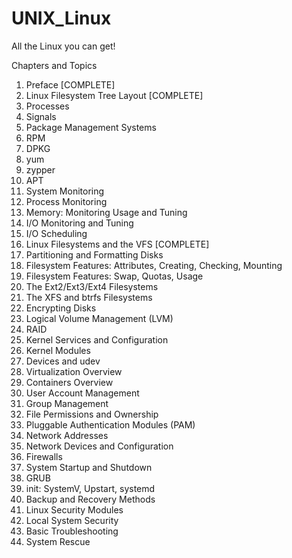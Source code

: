 # UNIX_Linux

All the Linux you can get!

Chapters and Topics
1.	Preface [COMPLETE]
2.	Linux Filesystem Tree Layout [COMPLETE]
3.	Processes
4.	Signals
5.	Package Management Systems
6.	RPM
7.	DPKG
8.	yum
9.	zypper
10.	APT
11.	System Monitoring
12.	Process Monitoring
13.	Memory: Monitoring Usage and Tuning
14.	I/O Monitoring and Tuning
15.	I/O Scheduling
16.	Linux Filesystems and the VFS [COMPLETE]
17.	Partitioning and Formatting Disks
18.	Filesystem Features: Attributes, Creating, Checking, Mounting
19.	Filesystem Features: Swap, Quotas, Usage
20.	The Ext2/Ext3/Ext4 Filesystems
21.	The XFS and btrfs Filesystems
22.	Encrypting Disks
23.	Logical Volume Management (LVM)
24.	RAID
25.	Kernel Services and Configuration
26.	Kernel Modules
27.	Devices and udev
28.	Virtualization Overview
29.	Containers Overview
30.	User Account Management
31.	Group Management
32.	File Permissions and Ownership
33.	Pluggable Authentication Modules (PAM)
34.	Network Addresses
35.	Network Devices and Configuration
36.	Firewalls
37.	System Startup and Shutdown
38.	GRUB
39.	init: SystemV, Upstart, systemd
40.	Backup and Recovery Methods
41.	Linux Security Modules
42.	Local System Security
43.	Basic Troubleshooting
44.	System Rescue
